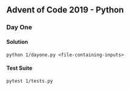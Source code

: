 ## Advent of Code 2019 - Python



### Day One

#### Solution
```
python 1/dayone.py <file-containing-inputs>
```

#### Test Suite
```
pytest 1/tests.py
```
